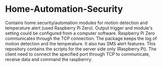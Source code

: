 # Home-Automation-Security #

Contains home security/automation modules for motion detection and temperature alert (used Raspberry Pi Zero). Output trigger and module's setting could be configured from a computer software. Raspberry Pi Zero communicates through the TCP connection. 
The package keeps the log of motion detection and the temperature. It also has SMS alert features.
This repository contains the scripts for the server side only (Raspberry Pi). The client need to connect the specified port through TCP to communicate, receive data  and command the raspberrry.
